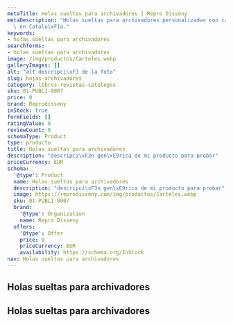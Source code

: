 ```yaml
---
metaTitle: Holas sueltas para archivadores | Repro Disseny
metaDescription: "Holas sueltas para archivadores personalizadas con calidad profesional\
  \ en Catalu\xF1a."
keywords:
- holas sueltas para archivadores
searchTerms:
- holas sueltas para archivadores
image: /img/productos/Carteles.webp
galleryImages: []
alt: "alt descripci\xF3 de la foto"
slug: hojas-archivadores
category: libros-revistas-catalogos
sku: 01-PUBLI-0007
price: 0
brand: Reprodisseny
inStock: true
formFields: []
ratingValue: 0
reviewCount: 0
schemaType: Product
type: producto
title: Holas sueltas para archivadores
description: "descripci\xF3n gen\xE9rica de mi producto para probar"
priceCurrency: EUR
schema:
  '@type': Product
  name: Holas sueltas para archivadores
  description: "descripci\xF3n gen\xE9rica de mi producto para probar"
  image: https://reprodisseny.com/img/productos/Carteles.webp
  sku: 01-PUBLI-0007
  brand:
    '@type': Organization
    name: Repro Disseny
  offers:
    '@type': Offer
    price: 0
    priceCurrency: EUR
    availability: https://schema.org/InStock
nav: Holas sueltas para archivadores
---
```


## Holas sueltas para archivadores

## Holas sueltas para archivadores
